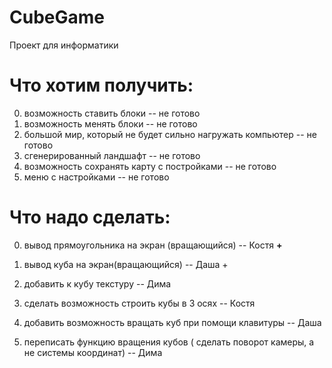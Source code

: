 # CubeGame
Проект для информатики

# Что хотим получить:

0. возможность ставить блоки                                -- не готово
1. возможность менять блоки                                 -- не готово
2. большой мир, который не будет сильно нагружать компьютер -- не готово
3. сгенерированный ландшафт                                 -- не готово
4. возможность сохранять карту с постройками                -- не готово
5. меню с настройками                                       -- не готово


# Что надо сделать:
0. вывод прямоугольника на экран (вращающийся) -- Костя **+**
1. вывод куба на экран(вращающийся) -- Даша +
2. добавить к кубу текстуру -- Дима

3. сделать возможность строить кубы в 3 осях -- Костя
4. добавить возможность вращать куб при помощи клавитуры -- Даша
5. переписать функцию вращения кубов ( сделать поворот камеры, а не системы координат) -- Дима


